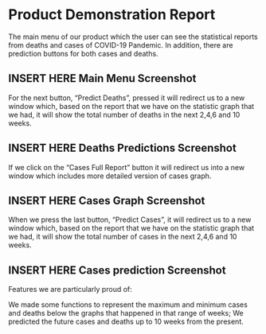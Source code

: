 # Product Demonstration Report #

The main menu of our product which the user can see the statistical reports from deaths and cases of COVID-19 Pandemic. In addition, there are prediction buttons for both cases and deaths. 

## INSERT HERE Main Menu Screenshot

For the next button, “Predict Deaths”, pressed it will redirect us to a new window which, based on the report that we have on the statistic graph that we had, it will show the total number of deaths in the next 2,4,6 and 10 weeks.


## INSERT HERE Deaths Predictions Screenshot

If we click on the “Cases Full Report” button it will redirect us into a new window which includes more detailed version of cases graph.

## INSERT HERE Cases Graph Screenshot

When we press the last button, “Predict Cases”, it will redirect us to a new window which, based on the report that we have on the statistic graph that we had, it will show the total number of cases in the next 2,4,6 and 10 weeks.

## INSERT HERE Cases prediction Screenshot

Features we are particularly proud of:

We made some functions to represent the maximum and minimum cases and deaths below the graphs that happened in that range of weeks;
We predicted the future cases and deaths up to 10 weeks from the present.
